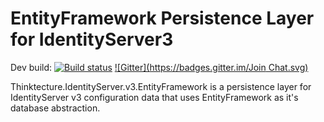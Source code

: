 # EntityFramework Persistence Layer for IdentityServer3 #

Dev build: [![Build status](https://ci.appveyor.com/api/projects/status/e4t73mt1mid6vbdy?svg=true)](https://ci.appveyor.com/project/leastprivilege/thinktecture-identityserver-v3-entityframework)
[![Gitter](https://badges.gitter.im/Join Chat.svg)](https://gitter.im/IdentityServer/Thinktecture.IdentityServer3?utm_source=badge&utm_medium=badge&utm_campaign=pr-badge&utm_content=badge)

Thinktecture.IdentityServer.v3.EntityFramework is a persistence layer for IdentityServer v3 configuration data that uses EntityFramework as it's database abstraction. 
